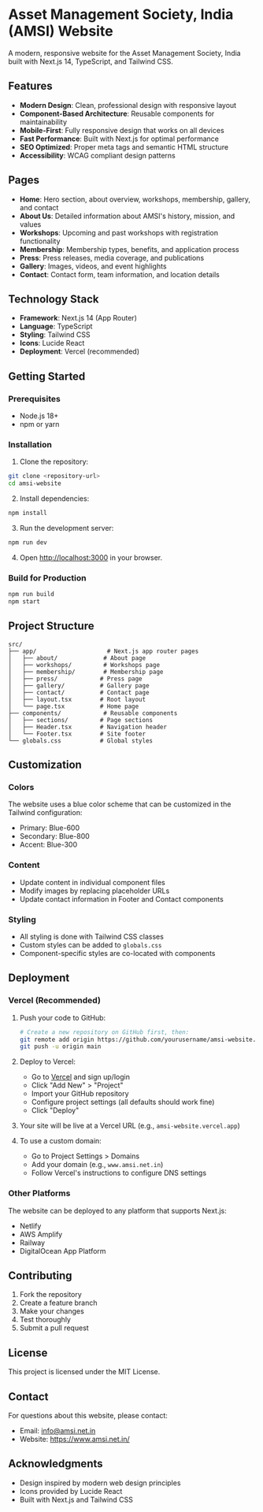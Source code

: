 # Asset Management Society, India (AMSI) Website

A modern, responsive website for the Asset Management Society, India built with Next.js 14, TypeScript, and Tailwind CSS.

## Features

- **Modern Design**: Clean, professional design with responsive layout
- **Component-Based Architecture**: Reusable components for maintainability
- **Mobile-First**: Fully responsive design that works on all devices
- **Fast Performance**: Built with Next.js for optimal performance
- **SEO Optimized**: Proper meta tags and semantic HTML structure
- **Accessibility**: WCAG compliant design patterns

## Pages

- **Home**: Hero section, about overview, workshops, membership, gallery, and contact
- **About Us**: Detailed information about AMSI's history, mission, and values
- **Workshops**: Upcoming and past workshops with registration functionality
- **Membership**: Membership types, benefits, and application process
- **Press**: Press releases, media coverage, and publications
- **Gallery**: Images, videos, and event highlights
- **Contact**: Contact form, team information, and location details

## Technology Stack

- **Framework**: Next.js 14 (App Router)
- **Language**: TypeScript
- **Styling**: Tailwind CSS
- **Icons**: Lucide React
- **Deployment**: Vercel (recommended)

## Getting Started

### Prerequisites

- Node.js 18+ 
- npm or yarn

### Installation

1. Clone the repository:
```bash
git clone <repository-url>
cd amsi-website
```

2. Install dependencies:
```bash
npm install
```

3. Run the development server:
```bash
npm run dev
```

4. Open [http://localhost:3000](http://localhost:3000) in your browser.

### Build for Production

```bash
npm run build
npm start
```

## Project Structure

```
src/
├── app/                    # Next.js app router pages
│   ├── about/             # About page
│   ├── workshops/         # Workshops page
│   ├── membership/        # Membership page
│   ├── press/            # Press page
│   ├── gallery/          # Gallery page
│   ├── contact/          # Contact page
│   ├── layout.tsx        # Root layout
│   └── page.tsx          # Home page
├── components/            # Reusable components
│   ├── sections/         # Page sections
│   ├── Header.tsx        # Navigation header
│   └── Footer.tsx        # Site footer
└── globals.css           # Global styles
```

## Customization

### Colors
The website uses a blue color scheme that can be customized in the Tailwind configuration:
- Primary: Blue-600
- Secondary: Blue-800
- Accent: Blue-300

### Content
- Update content in individual component files
- Modify images by replacing placeholder URLs
- Update contact information in Footer and Contact components

### Styling
- All styling is done with Tailwind CSS classes
- Custom styles can be added to `globals.css`
- Component-specific styles are co-located with components

## Deployment

### Vercel (Recommended)

1. Push your code to GitHub:
   ```bash
   # Create a new repository on GitHub first, then:
   git remote add origin https://github.com/yourusername/amsi-website.git
   git push -u origin main
   ```

2. Deploy to Vercel:
   - Go to [Vercel](https://vercel.com/) and sign up/login
   - Click "Add New" > "Project"
   - Import your GitHub repository
   - Configure project settings (all defaults should work fine)
   - Click "Deploy"

3. Your site will be live at a Vercel URL (e.g., `amsi-website.vercel.app`)

4. To use a custom domain:
   - Go to Project Settings > Domains
   - Add your domain (e.g., `www.amsi.net.in`)
   - Follow Vercel's instructions to configure DNS settings

### Other Platforms

The website can be deployed to any platform that supports Next.js:
- Netlify
- AWS Amplify
- Railway
- DigitalOcean App Platform

## Contributing

1. Fork the repository
2. Create a feature branch
3. Make your changes
4. Test thoroughly
5. Submit a pull request

## License

This project is licensed under the MIT License.

## Contact

For questions about this website, please contact:
- Email: info@amsi.net.in
- Website: https://www.amsi.net.in/

## Acknowledgments

- Design inspired by modern web design principles
- Icons provided by Lucide React
- Built with Next.js and Tailwind CSS